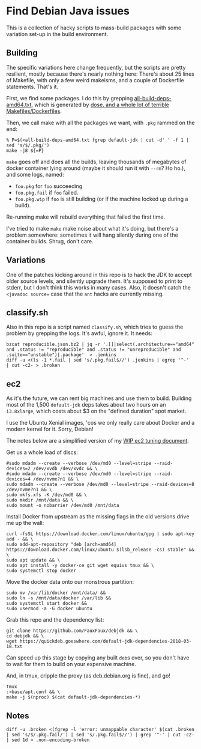Find Debian Java issues
=======================

This is a collection of hacky scripts to mass-build packages with some variation
set-up in the build environment.

Building
--------

The specific variations here change frequently, but the scripts are pretty resilient,
mostly because there's nearly nothing here:
There's about 25 lines of Makefile, with only a few weird makeisms, and a couple of
Dockerfile statements. That's it.

First, we find some packages. I do this by grepping
[all-build-deps-amd64.txt](https://quickdeb.goeswhere.com/all-build-deps-amd64.txt),
which is generated by
[dose, and a whole lot of terrible Makefiles/Dockerfiles](https://github.com/FauxFaux/fbuilder/blob/074253d81896a8de7f8d902df390a212a260f26c/Makefile#L37).

Then, we call make with all the packages we want, with `.pkg` rammed on the end:

```
% P=$(<all-build-deps-amd64.txt fgrep default-jdk | cut -d' ' -f 1 | sed 's/$/.pkg/')
make -j8 ${=P}
```

`make` goes off and does all the builds, leaving thousands of megabytes of docker
container lying around (maybe it should run it with `--rm`? Ho ho.), and some logs,
named:

 * `foo.pkg` for `foo` succeeding
 * `foo.pkg.fail` if `foo` failed.
 * `foo.pkg.wip` if `foo` is still building (or if the machine locked up during a build).

Re-running make will rebuild everything that failed the first time.

I've tried to make `make` make noise about what it's doing, but there's a problem somewhere:
sometimes it will hang silently during one of the container builds. Shrug, don't care.

Variations
----------

One of the patches kicking around in this repo is to hack the JDK to accept older
source levels, and silently upgrade them. It's supposed to print to stderr, but I
don't think this works in many cases. Also, it doesn't catch the `<javadoc source=`
case that the `ant` hacks are currently missing.


classify.sh
-----------

Also in this repo is a script named `classify.sh`, which tries to guess the problem by
grepping the logs. It's awful, ignore it. It needs: 

```
bzcat reproducible.json.bz2 | jq -r '.[]|select(.architecture=="amd64" and .status != "reproducible" and .status != "unreproducible" and .suite=="unstable")|.package'  > .jenkins
diff -u <(ls -1 *.fail | sed 's/.pkg.fail$//') .jenkins | egrep '^-'  | cut -c2- > .broken
```

ec2
---

As it's the future, we can rent big machines and use them to
build. Building most of the 1,500 `default-jdk` deps takes about
two hours on an `i3.8xlarge`, which costs about $3 on the
"defined duration" spot market.

I use the Ubuntu Xenial images, 'cos we only really care about Docker
and a modern kernel for it. Sorry, Debian!

The notes below are a simplified version of my
[WIP ec2 tuning document](https://github.com/FauxFaux/deb2pg/blob/master/BUILD.md). 

Get us a whole load of discs:
```
#sudo mdadm --create --verbose /dev/md0 --level=stripe --raid-devices=2 /dev/xvdb /dev/xvdc && \
#sudo mdadm --create --verbose /dev/md0 --level=stripe --raid-devices=4 /dev/nvme?n1 && \
sudo mdadm --create --verbose /dev/md0 --level=stripe --raid-devices=8 /dev/nvme?n1 && \
sudo mkfs.xfs -K /dev/md0 && \
sudo mkdir /mnt/data && \ 
sudo mount -o nobarrier /dev/md0 /mnt/data
```

Install Docker from upstream as the missing flags
in the old versions drive me up the wall:
```
curl -fsSL https://download.docker.com/linux/ubuntu/gpg | sudo apt-key add - && \
sudo add-apt-repository "deb [arch=amd64] https://download.docker.com/linux/ubuntu $(lsb_release -cs) stable" && \
sudo apt update && \
sudo apt install -y docker-ce git wget equivs tmux && \
sudo systemctl stop docker
```

Move the docker data onto our monstrous partition:
```
sudo mv /var/lib/docker /mnt/data/ &&
sudo ln -s /mnt/data/docker /var/lib &&
sudo systemctl start docker &&
sudo usermod -a -G docker ubuntu
```

Grab this repo and the dependency list:
```
git clone https://github.com/FauxFaux/debjdk && \
cd debjdk && \
wget https://quickdeb.goeswhere.com/default-jdk-dependencies-2018-03-18.txt
```

Can speed up this stage by copying any built `deb`s over,
so you don't have to wait for them to build on your expensive machine.

And, in tmux, cripple the proxy (as deb.debian.org is fine), and go!
```
tmux
:>base/apt.conf && \
make -j $(nproc) $(cat default-jdk-dependencies-*)
```

Notes
-----

```
diff -u .broken <(fgrep -l 'error: unmappable character' $(cat .broken | sed 's/$/.pkg.fail/') | sed 's/.pkg.fail$//') | grep '^-' | cut -c2- | sed 1d > .non-encoding-broken
```
